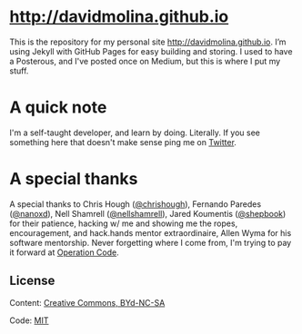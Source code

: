 # http://davidmolina.github.io

This is the repository for my personal site http://davidmolina.github.io. I’m using Jekyll with GitHub Pages for easy building and storing. I used to have a Posterous, and I've posted once on Medium, but this is where I put my stuff.

# A quick note

I'm a self-taught developer, and learn by doing. Literally. If you see something here that doesn't make sense ping me on [Twitter](https://twitter.com/davidcmolina).

# A special thanks
A special thanks to Chris Hough ([@chrishough](https://twitter.com/chrishough)), Fernando Paredes ([@nanoxd](https://twitter.com/nanoxd)), Nell Shamrell ([@nellshamrell](https://twitter.com/nellshamrell)), Jared Koumentis ([@shepbook](https://twitter.com/ShepBook)) for their patience, hacking w/ me and showing me the ropes, encouragement, and hack.hands mentor extraordinaire, Allen Wyma for his software mentorship. Never forgetting where I come from, I'm trying to pay it forward at [Operation Code](http://operationcode.org).

## License

Content: [Creative Commons, BYd-NC-SA](http://creativecommons.org/licenses/by-nc-sa/3.0/)

Code: [MIT](http://opensource.org/licenses/mit-license.php)

